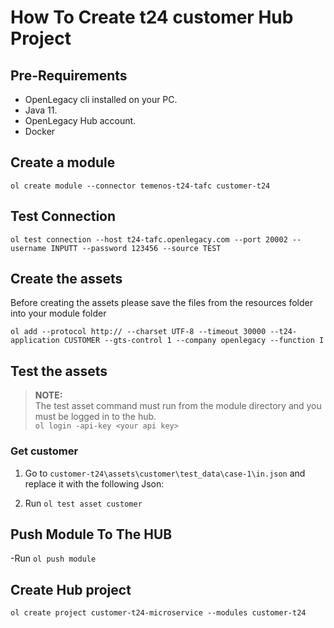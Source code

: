 # How To Create t24 customer Hub Project

## Pre-Requirements

- OpenLegacy cli installed on your PC.
- Java 11.
- OpenLegacy Hub account.
- Docker

## Create a module

`ol create module --connector temenos-t24-tafc customer-t24`

## Test Connection

`ol test connection --host t24-tafc.openlegacy.com --port 20002 --username INPUTT --password 123456 --source TEST`

## Create the assets

Before creating the assets please save the files from the resources folder into your module folder

`ol add --protocol http:// --charset UTF-8 --timeout 30000 --t24-application CUSTOMER --gts-control 1 --company openlegacy --function I`

## Test the assets

> **NOTE:**  
> The test asset command must run from the module directory and you must be logged in to the hub.  
> `ol login -api-key <your api key>`

### Get customer

1.  Go to `customer-t24\assets\customer\test_data\case-1\in.json` and replace it with the following Json:

2.  Run `ol test asset customer`

## Push Module To The HUB

-Run `ol push module`

## Create Hub project

`ol create project customer-t24-microservice --modules customer-t24`
